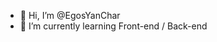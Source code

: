 - 👋 Hi, I’m @EgosYanChar
- 🌱 I’m currently learning Front-end / Back-end 

<!---
EgosYanChar/EgosYanChar is a ✨ special ✨ repository because its `README.md` (this file) appears on your GitHub profile.
You can click the Preview link to take a look at your changes.
--->
